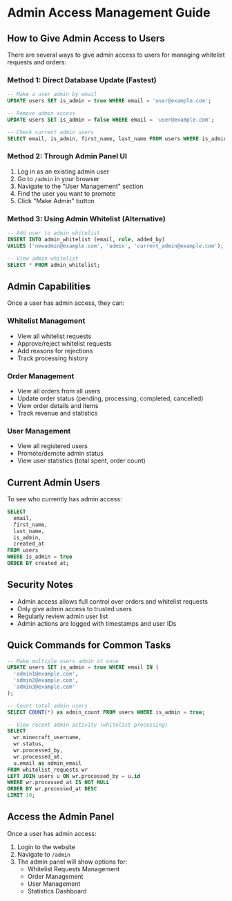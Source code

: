 # Admin Access Management Guide

## How to Give Admin Access to Users

There are several ways to give admin access to users for managing whitelist requests and orders:

### Method 1: Direct Database Update (Fastest)

```sql
-- Make a user admin by email
UPDATE users SET is_admin = true WHERE email = 'user@example.com';

-- Remove admin access
UPDATE users SET is_admin = false WHERE email = 'user@example.com';

-- Check current admin users
SELECT email, is_admin, first_name, last_name FROM users WHERE is_admin = true;
```

### Method 2: Through Admin Panel UI

1. Log in as an existing admin user
2. Go to `/admin` in your browser
3. Navigate to the "User Management" section
4. Find the user you want to promote
5. Click "Make Admin" button

### Method 3: Using Admin Whitelist (Alternative)

```sql
-- Add user to admin whitelist
INSERT INTO admin_whitelist (email, role, added_by) 
VALUES ('newadmin@example.com', 'admin', 'current_admin@example.com');

-- View admin whitelist
SELECT * FROM admin_whitelist;
```

## Admin Capabilities

Once a user has admin access, they can:

### Whitelist Management
- View all whitelist requests
- Approve/reject whitelist requests
- Add reasons for rejections
- Track processing history

### Order Management
- View all orders from all users
- Update order status (pending, processing, completed, cancelled)
- View order details and items
- Track revenue and statistics

### User Management
- View all registered users
- Promote/demote admin status
- View user statistics (total spent, order count)

## Current Admin Users

To see who currently has admin access:

```sql
SELECT 
  email,
  first_name,
  last_name,
  is_admin,
  created_at
FROM users 
WHERE is_admin = true 
ORDER BY created_at;
```

## Security Notes

- Admin access allows full control over orders and whitelist requests
- Only give admin access to trusted users
- Regularly review admin user list
- Admin actions are logged with timestamps and user IDs

## Quick Commands for Common Tasks

```sql
-- Make multiple users admin at once
UPDATE users SET is_admin = true WHERE email IN (
  'admin1@example.com', 
  'admin2@example.com', 
  'admin3@example.com'
);

-- Count total admin users
SELECT COUNT(*) as admin_count FROM users WHERE is_admin = true;

-- View recent admin activity (whitelist processing)
SELECT 
  wr.minecraft_username,
  wr.status,
  wr.processed_by,
  wr.processed_at,
  u.email as admin_email
FROM whitelist_requests wr
LEFT JOIN users u ON wr.processed_by = u.id
WHERE wr.processed_at IS NOT NULL
ORDER BY wr.processed_at DESC
LIMIT 10;
```

## Access the Admin Panel

Once a user has admin access:
1. Login to the website
2. Navigate to `/admin` 
3. The admin panel will show options for:
   - Whitelist Requests Management
   - Order Management  
   - User Management
   - Statistics Dashboard